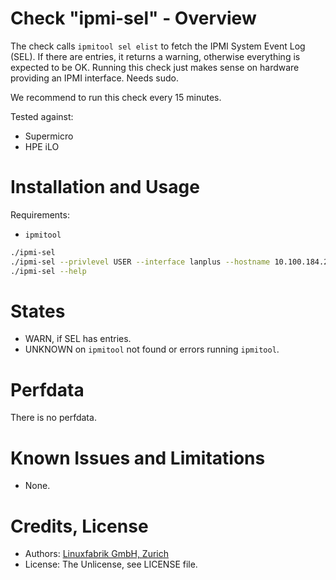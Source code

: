 # Check "ipmi-sel" - Overview

The check calls `ipmitool sel elist` to fetch the IPMI System Event Log (SEL). If there are entries, it returns a warning, otherwise everything is expected to be OK. Running this check just makes sense on hardware providing an IPMI interface. Needs sudo.

We recommend to run this check every 15 minutes.

Tested against:

* Supermicro
* HPE iLO


# Installation and Usage

Requirements:
* `ipmitool`

```bash
./ipmi-sel
./ipmi-sel --privlevel USER --interface lanplus --hostname 10.100.184.29 --username 'user' --password 'pa$$word'
./ipmi-sel --help
```


# States

* WARN, if SEL has entries.
* UNKNOWN on `ipmitool` not found or errors running `ipmitool`.


# Perfdata

There is no perfdata.


# Known Issues and Limitations

* None.


# Credits, License

* Authors: [Linuxfabrik GmbH, Zurich](https://www.linuxfabrik.ch)
* License: The Unlicense, see LICENSE file.
